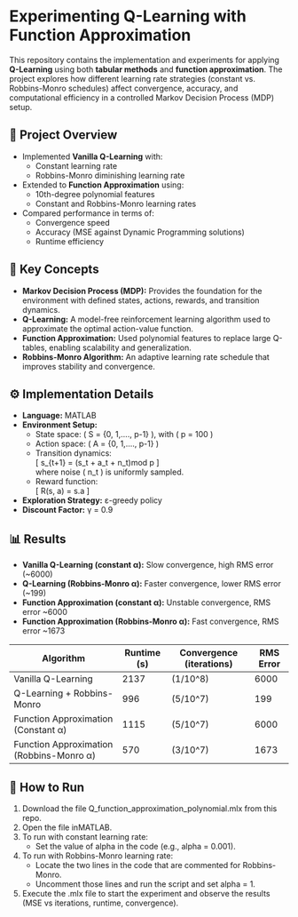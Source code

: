 # Experimenting Q-Learning with Function Approximation

This repository contains the implementation and experiments for applying **Q-Learning** using both **tabular methods** and **function approximation**. The project explores how different learning rate strategies (constant vs. Robbins-Monro schedules) affect convergence, accuracy, and computational efficiency in a controlled Markov Decision Process (MDP) setup.  

## 📘 Project Overview
- Implemented **Vanilla Q-Learning** with:
  - Constant learning rate  
  - Robbins-Monro diminishing learning rate  
- Extended to **Function Approximation** using:
  - 10th-degree polynomial features  
  - Constant and Robbins-Monro learning rates  
- Compared performance in terms of:
  - Convergence speed  
  - Accuracy (MSE against Dynamic Programming solutions)  
  - Runtime efficiency  

## 🧩 Key Concepts
- **Markov Decision Process (MDP):** Provides the foundation for the environment with defined states, actions, rewards, and transition dynamics.  
- **Q-Learning:** A model-free reinforcement learning algorithm used to approximate the optimal action-value function.  
- **Function Approximation:** Used polynomial features to replace large Q-tables, enabling scalability and generalization.  
- **Robbins-Monro Algorithm:** An adaptive learning rate schedule that improves stability and convergence.  

## ⚙️ Implementation Details
- **Language:** MATLAB  
- **Environment Setup:**
  - State space: \( S = \{0, 1,...., p-1\} \), with \( p = 100 \)  
  - Action space: \( A = \{0, 1,...., p-1\} \)  
  - Transition dynamics:  
    \[
    s_{t+1} = (s_t + a_t + n_t)mod p
    \]  
    where noise \( n_t \) is uniformly sampled.  
  - Reward function:  
    \[
    R(s, a) = s.a
    \]  
- **Exploration Strategy:** ε-greedy policy  
- **Discount Factor:** γ = 0.9  

## 📊 Results
- **Vanilla Q-Learning (constant α):** Slow convergence, high RMS error (~6000)  
- **Q-Learning (Robbins-Monro α):** Faster convergence, lower RMS error (~199)  
- **Function Approximation (constant α):** Unstable convergence, RMS error ~6000  
- **Function Approximation (Robbins-Monro α):** Fast convergence, RMS error ~1673  

| Algorithm | Runtime (s) | Convergence (iterations) | RMS Error |
|-----------|-------------|---------------------------|-----------|
| Vanilla Q-Learning | 2137 | (1/10^8) | 6000 |
| Q-Learning + Robbins-Monro | 996 | (5/10^7\) | 199 |
| Function Approximation (Constant α) | 1115 | \(5/10^7\) | 6000 |
| Function Approximation (Robbins-Monro α) | 570 | \(3/10^7\) | 1673 |

## 🚀 How to Run
1. Download the file Q_function_approximation_polynomial.mlx from this repo.
2. Open the file inMATLAB.
3. To run with constant learning rate:
   - Set the value of alpha in the code (e.g., alpha = 0.001).
4. To run with Robbins-Monro learning rate:
   - Locate the two lines in the code that are commented for Robbins-Monro.
   - Uncomment those lines and run the script and set alpha = 1.
5. Execute the .mlx file to start the experiment and observe the results (MSE vs iterations, runtime, convergence).
